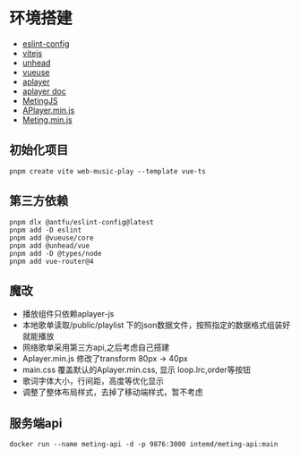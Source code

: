 # 环境搭建
- [eslint-config](https://www.npmjs.com/package/@antfu/eslint-config)
- [vitejs](https://cn.vitejs.dev/guide/)
- [unhead](https://github.com/unjs/unhead)
- [vueuse](https://www.npmjs.com/package/@vueuse/core)
- [aplayer](https://aplayer.js.org/#/home?id=options)
- [aplayer doc](https://aplayer.js.org/#/home?id=faq)
- [MetingJS](https://github.com/metowolf/MetingJS)
- [APlayer.min.js](https://unpkg.com/aplayer@1.10.1/dist/APlayer.min.js)
- [Meting.min.js](https://registry.npmmirror.com/meting/2.0.1/files/dist/Meting.min.js)

## 初始化项目
```shell
pnpm create vite web-music-play --template vue-ts
```

## 第三方依赖
```shell
pnpm dlx @antfu/eslint-config@latest
pnpm add -D eslint
pnpm add @vueuse/core
pnpm add @unhead/vue
pnpm add -D @types/node
pnpm add vue-router@4
```

## 魔改
- 播放组件只依赖aplayer-js
- 本地歌单读取/public/playlist 下的json数据文件，按照指定的数据格式组装好就能播放
- 网络歌单采用第三方api,之后考虑自己搭建
- Aplayer.min.js 修改了transform 80px -> 40px
- main.css 覆盖默认的Aplayer.min.css, 显示 loop.lrc,order等按钮
- 歌词字体大小，行间距，高度等优化显示
- 调整了整体布局样式，去掉了移动端样式，暂不考虑

## 服务端api
```shell
docker run --name meting-api -d -p 9876:3000 intemd/meting-api:main
```